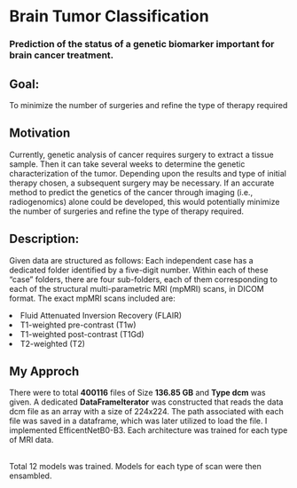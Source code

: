 # Brain Tumor Classification

### Prediction of the status of a genetic biomarker important for brain cancer treatment.

## Goal:
To minimize the number of surgeries and refine the type of therapy required

## Motivation
Currently, genetic analysis of cancer requires surgery to extract a tissue sample. Then it can take several weeks to determine the genetic characterization of the tumor. Depending upon the results and type of initial therapy chosen, a subsequent surgery may be necessary. If an accurate method to predict the genetics of the cancer through imaging (i.e., radiogenomics) alone could be developed, this would potentially minimize the number of surgeries and refine the type of therapy required.

## Description:
Given data are structured as follows: 
Each independent case has a dedicated folder identified by a five-digit number. Within each of these “case” folders, there are four sub-folders, each of them corresponding to each of the structural multi-parametric MRI (mpMRI) scans, in DICOM format. The exact mpMRI scans included are:

<li> Fluid Attenuated Inversion Recovery (FLAIR) </li>
<li> T1-weighted pre-contrast (T1w) </li>
<li> T1-weighted post-contrast (T1Gd) </li>
<li> T2-weighted (T2) </li>

## My Approch
There were to total <b>400116</b>  files of Size <b>136.85 GB</b> and <b>Type dcm</b>  was given. 
A dedicated <b>DataFrameIterator</b> was constructed that reads the data dcm file as an array with a size of 224x224. 
The path associated with each file was saved in a dataframe, which was later utilized to load the file. I implemented EfficentNetB0-B3. 
Each architecture was trained for each type of MRI data. 

<br>
Total 12 models was trained. Models for each type of scan were then ensambled.</p>
